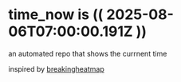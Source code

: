 # time_now is (( 2025-08-06T07:00:00.191Z ))

an automated repo that shows the currnent time

inspired by [breakingheatmap](https://github.com/breakingheatmap/breakingheatmap)